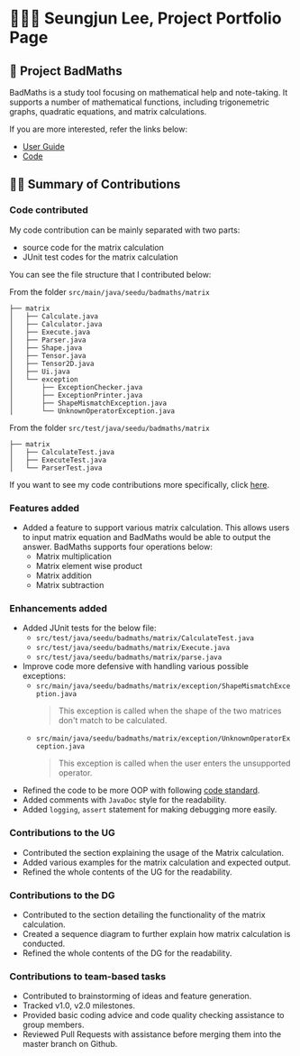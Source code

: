 # 🧑🏻‍💻 Seungjun Lee, Project Portfolio Page

## 🤖 Project BadMaths

BadMaths is a study tool focusing on mathematical help and note-taking. It supports
a number of mathematical functions, including trigonemetric graphs, quadratic equations, and matrix calculations.

If you are more interested, refer the links below:
* [User Guide](https://ay2223s2-cs2113-f10-2.github.io/tp/UserGuide.html)
* [Code](https://github.com/AY2223S2-CS2113-F10-2/tp)

## 👊🏻 Summary of Contributions

### Code contributed

My code contribution can be mainly separated with two parts:
* source code for the matrix calculation
* JUnit test codes for the matrix calculation

You can see the file structure that I contributed below:

From the folder `src/main/java/seedu/badmaths/matrix`
```
├── matrix
│   ├── Calculate.java
│   ├── Calculator.java
│   ├── Execute.java
│   ├── Parser.java
│   ├── Shape.java
│   ├── Tensor.java
│   ├── Tensor2D.java
│   ├── Ui.java
│   └── exception
│       ├── ExceptionChecker.java
│       ├── ExceptionPrinter.java
│       ├── ShapeMismatchException.java
│       └── UnknownOperatorException.java
```

From the folder `src/test/java/seedu/badmaths/matrix`
```
├── matrix
│   ├── CalculateTest.java
│   ├── ExecuteTest.java
│   └── ParserTest.java
```
If you want to see my code contributions more specifically, click [here](https://nus-cs2113-ay2223s2.github.io/tp-dashboard/?search=0nandon&sort=groupTitle&sortWithin=title&timeframe=commit&mergegroup=&groupSelect=groupByAuthors&breakdown=true&checkedFileTypes=docs~functional-code~test-code~other&since=2023-02-17&tabOpen=true&tabType=authorship&tabAuthor=0nandon&tabRepo=AY2223S2-CS2113-F10-2%2Ftp%5Bmaster%5D&authorshipIsMergeGroup=false&authorshipFileTypes=docs~functional-code~test-code&authorshipIsBinaryFileTypeChecked=false&authorshipIsIgnoredFilesChecked=false).

### Features added

- Added a feature to support various matrix calculation. This allows users to input matrix equation and BadMaths
  would be able to output the answer. BadMaths supports four operations below:
  * Matrix multiplication
  * Matrix element wise product
  * Matrix addition
  * Matrix subtraction

### Enhancements added

- Added JUnit tests for the below file:
  * `src/test/java/seedu/badmaths/matrix/CalculateTest.java`
  * `src/test/java/seedu/badmaths/matrix/Execute.java`
  * `src/test/java/seedu/badmaths/matrix/parse.java`
- Improve code more defensive with handling various possible exceptions:
  * `src/main/java/seedu/badmaths/matrix/exception/ShapeMismatchException.java`
    > This exception is called when the shape of the two matrices don't match to be calculated.
  * `src/main/java/seedu/badmaths/matrix/exception/UnknownOperatorException.java`
    > This exception is called when the user enters the unsupported operator.
- Refined the code to be more OOP with following [code standard](https://se-education.org/guides/conventions/java/basic.html).
- Added comments with `JavaDoc` style for the readability.
- Added `logging`, `assert` statement for making debugging more easily.

### Contributions to the UG

- Contributed the section explaining the usage of the Matrix calculation.
- Added various examples for the matrix calculation and expected output.
- Refined the whole contents of the UG for the readability.

### Contributions to the DG

- Contributed to the section detailing the functionality of the matrix calculation.
- Created a sequence diagram to further explain how matrix calculation is conducted.
- Refined the whole contents of the DG for the readability.

### Contributions to team-based tasks

- Contributed to brainstorming of ideas and feature generation.
- Tracked v1.0, v2.0 milestones.
- Provided basic coding advice and code quality checking assistance to group members.
- Reviewed Pull Requests with assistance before merging them into the master branch on Github.
